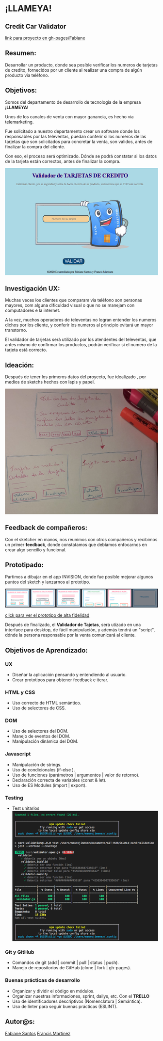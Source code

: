 # ¡LLAMEYA! 
## Credit Car Validator



[link para proyecto en gh-pages/Fabiane](https://fabianesantos.github.io/SCL014-card-validation/src/index.html)

## Resumen:

Desarrollar un producto, donde sea posíble verificar los numeros de tarjetas de credito, fornecidos por un cliente al realizar una compra de algún producto via teléfono.

## Objetivos:

Somos del departamento de desarrollo de tecnologia de la empresa **¡LLAMEYA!**

Unos de los canales de venta con mayor ganancia, es hecho via telemarketing.

Fue solicitado a nuestro departamento crear un software donde los responsables por las televentas, puedan conferir si los numeros de las tarjetas que son solicitados para concretar la venta, son validos, antes de finalizar la compra del cliente.

Con eso, el proceso será optimizado. Dónde se podrá constatar si los datos de la tarjeta están correctos, antes de finalizar la compra.

![foto del proyecto finalizado](./src/img/card-validation.png)

## Investigación UX:

Muchas veces los clientes que comparam via teléfono son personas mayores, com alguna dificuldad visual o que no se manejam con computadores e la internet.

A la vez, muchos operadores de televentas no logran entender los numeros dichos por los cliente, y conferir los numeros al principio evitará un mayor transtorno.

El validador de tarjetas será utilizado por los atendentes del televentas, que antes mismo de confirmar los productos, podrán verificar si el numero de la tarjeta está correcto.

## Ideación:

Después de tener los primeros datos del proyecto, fue idealizado , por medios de sketchs hechos con lapis y papel.

![sketch-Fabiane](./src/img/sketch-Fabiane.png)

<!-- ![sketch-Francis](./src/img/ .png)  -->

## Feedback de compañeros:

Con el sketcher en manos, nos reunimos con otros compañeros y recibimos un primer **feedback**, donde constatamos que debíamos enfocarnos en crear algo sencillo y funcional.

## Prototipado:

Partimos a dibujar en el app INVISION, donde fue posible mejorar algunos puntos del sketch y lanzarnos al prototipo.

![prototipo-baja-fidelidad](./src/img/prototipo-baja-fidelidad.png)

[click para ver el prototipo de alta fidelidad ](https://fabiane291316.invisionapp.com/public/share/QV176G8YJ6#screens/478596646)

Después de finalizado, el **Validador de Tajetas**, será utizado en una interface para desktop, de fácil manipulación, y además tendrá un "script", dónde la persona responsable por la venta comunicará al cliente.

## Objetivos de Aprendizado:

### UX

- Diseñar la aplicación pensando y entendiendo al usuario.
- Crear prototipos para obtener feedback e iterar.

### HTML y CSS

- Uso correcto de HTML semántico.
- Uso de selectores de CSS.

### DOM

- Uso de selectores del DOM.
- Manejo de eventos del DOM.
- Manipulación dinámica del DOM.

### Javascript

- Manipulación de strings.
- Uso de condicionales (if-else ).
- Uso de funciones (parámetros | argumentos | valor de retorno).
- Declaración correcta de variables (const & let).
- Uso de ES Modules (import | export).

### Testing

- Test unitarios
  ![prototipo-baja-fidelidad](./src/img/testes-unitarios.png)

### Git y GitHub

- Comandos de git (add | commit | pull | status | push).
- Manejo de repositorios de GitHub (clone | fork | gh-pages).

### Buenas prácticas de desarrollo

- Organizar y dividir el código en módulos.
- Organizar nuestras informaciones, sprint, dailys, etc. Con el **TRELLO**
- Uso de identificadores descriptivos (Nomenclatura | Semántica).
- Uso de linter para seguir buenas prácticas (ESLINT).


## Autor@s:

  [Fabiane Santos](https://github.com/FabianeSantos?tab=repositories)
  [Francis Martinez](https://github.com/Fran2325)
